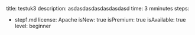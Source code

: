 title: testuk3
description: asdasdasdasdasdasdasd
time: 3 mminutes
steps:
  - step1.md
license: Apache
isNew: true
isPremium: true
isAvailable: true
level: beginner
